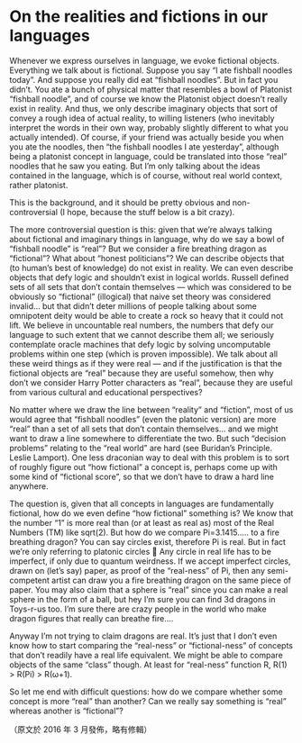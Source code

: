# On the realities and fictions in our languages

Whenever we express ourselves in language, we evoke fictional objects. Everything we talk about is fictional. Suppose you say “I ate fishball noodles today”. And suppose you really did eat “fishball noodles”. But in fact you didn’t. You ate a bunch of physical matter that resembles a bowl of Platonist “fishball noodle”, and of course we know the Platonist object doesn’t really exist in reality. And thus, we only describe imaginary objects that sort of convey a rough idea of actual reality, to willing listeners (who inevitably interpret the words in their own way, probably slightly different to what you actually intended). Of course, if your friend was actually beside you when you ate the noodles, then “the fishball noodles I ate yesterday”, although being a platonist concept in language, could be translated into those “real” noodles that he saw you eating. But I’m only talking about the ideas contained in the language, which is of course, without real world context, rather platonist.

This is the background, and it should be pretty obvious and non-controversial (I hope, because the stuff below is a bit crazy).

The more controversial question is this: given that we’re always talking about fictional and imaginary things in language, why do we say a bowl of “fishball noodle” is “real”? But we consider a fire breathing dragon as “fictional”? What about “honest politicians”? We can describe objects that (to human’s best of knowledge) do not exist in reality. We can even describe objects that defy logic and shouldn’t exist in logical worlds. Russell defined sets of all sets that don’t contain themselves — which was considered to be obviously so “fictional” (illogical) that naive set theory was considered invalid… but that didn’t deter millions of people talking about some omnipotent deity would be able to create a rock so heavy that it could not lift. We believe in uncountable real numbers, the numbers that defy our language to such extent that we cannot describe them all; we seriously contemplate oracle machines that defy logic by solving uncomputable problems within one step (which is proven impossible). We talk about all these weird things as if they were real — and if the justification is that the fictional objects are “real” because they are useful somehow, then why don’t we consider Harry Potter characters as “real”, because they are useful from various cultural and educational perspectives?

No matter where we draw the line between “reality” and “fiction”, most of us would agree that “fishball noodles” (even the platonic version) are more “real” than a set of all sets that don’t contain themselves… and we might want to draw a line somewhere to differentiate the two. But such “decision problems” relating to the “real world” are hard (see Buridan’s Principle. Leslie Lamport). One less draconian way to deal with this problem is to sort of roughly figure out “how fictional” a concept is, perhaps come up with some kind of “fictional score”, so that we don’t have to draw a hard line anywhere.

The question is, given that all concepts in languages are fundamentally fictional, how do we even define “how fictional” something is? We know that the number “1” is more real than (or at least as real as) most of the Real Numbers (TM) like sqrt(2). But how do we compare Pi=3.1415….. to a fire breathing dragon? You can say circles exist, therefore Pi is real. But in fact we’re only referring to platonic circles 🙂 Any circle in real life has to be imperfect, if only due to quantum weirdness. If we accept imperfect circles, drawn on (let’s say) paper, as proof of the “real-ness” of Pi, then any semi-competent artist can draw you a fire breathing dragon on the same piece of paper. You may also claim that a sphere is “real” since you can make a real sphere in the form of a ball, but hey I’m sure you can find 3d dragons in Toys-r-us too. I’m sure there are crazy people in the world who make dragon figures that really can breathe fire….

Anyway I’m not trying to claim dragons are real. It’s just that I don’t even know how to start comparing the “real-ness” or “fictional-ness” of concepts that don’t readily have a real life equivalent. We might be able to compare objects of the same “class” though. At least for “real-ness” function R, R(1) > R(Pi) > R(ω+1).

So let me end with difficult questions: how do we compare whether some concept is more “real” than another? Can we really say something is “real” whereas another is “fictional”?

（原文於 2016 年 3 月發佈，略有修輯）

